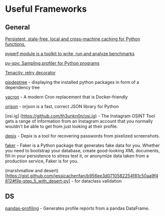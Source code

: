 # Useful Frameworks

## General

[Persistent, stale-free, local and cross-machine caching for Python functions.](https://github.com/shaypal5/cachier)

[pyperf module is a toolkit to write, run and analyze benchmarks](https://github.com/vstinner/pyperf)

[py-spy: Sampling profiler for Python programs](https://github.com/benfred/py-spy)

[Tenacity: retry decorator](https://github.com/jd/tenacity)

[pipdeptree](https://github.com/naiquevin/pipdeptree) - displaying the installed python packages in form of a dependency tree

[yacron](https://github.com/gjcarneiro/yacron) - A modern Cron replacement that is Docker-friendly

[orjson](https://github.com/ijl/orjson) - orjson is a fast, correct JSON library for Python

[osi.ig] (https://github.com/th3unkn0n/osi.ig) - The Instagram OSINT Tool gets a range of information from an Instagram account that you normally wouldn't be able to get from just looking at their profile.

[depix](https://github.com/beurtschipper/Depix) - Depix is a tool for recovering passwords from pixelized screenshots.

[faker](https://github.com/joke2k/faker) - Faker is a Python package that generates fake data for you. Whether you need to bootstrap your database, create good-looking XML documents, fill-in your persistence to stress test it, or anonymize data taken from a production service, Faker is for you.

(marshmallow and desert)[https://gist.github.com/jessicachenfan/b956ee3d0710582254f81c50aa9f4812#file-step_5_with_desert-py] - for dataclass validation  

## DS

[pandas-profiling](https://github.com/pandas-profiling/pandas-profiling) - Generates profile reports from a pandas DataFrame.
